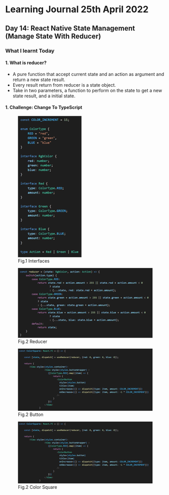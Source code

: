 <h1>Learning Journal 25th April 2022</h1>
<h2>Day 14: React Native State Management (Manage State With Reducer)</h2>
<h3>What I learnt Today</h3>
<h4>1. What is reducer?</h4>
<ul>
  <li>A pure function that accept current state and an action as argument and return a new state result.</li>
  <li>Every result return from reducer is a state object.</li>
  <li>Take in two parameters, a function to perform on the state to get a new state result, and a initial state.</li>
</ul>
<h4>1. Challenge: Change To TypeScript</h4>
<figure>
<img src="https://github.com/janson-gan/react-native-training/blob/main/images/Screenshot%202022-04-25%20233041.png" width="200"/>
  <figcaption>Fig.1 Interfaces</figcaption>
</figure>
<figure>
  <img src="https://github.com/janson-gan/react-native-training/blob/main/images/Screenshot%202022-04-25%20232543.png" width="500" />
  <figcaption>Fig.2 Reducer</figcaption>
</figure>
<figure>
  <img src="https://github.com/janson-gan/react-native-training/blob/main/images/Screenshot%202022-04-25%20233319.png" width="500" />
  <figcaption>Fig.2 Button</figcaption>
</figure>
<figure>
  <img src="https://github.com/janson-gan/react-native-training/blob/main/images/Screenshot%202022-04-25%20233319.png" width="500" />
  <figcaption>Fig.2 Color Square</figcaption>
</figure>

